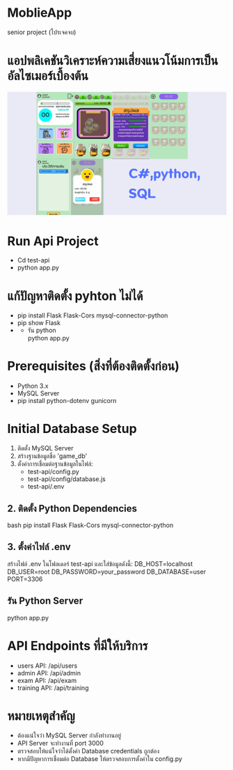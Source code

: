 # MoblieApp
senior project (โปรเจคจบ)

# แอปพลิเคชันวิเคราะห์ความเสี่ยงแนวโน้มการเป็นอัลไซเมอร์เบื้องต้น

![My Project Screenshot](https://github.com/Yametez/SeniorUnityMoblieApp/blob/main/Screenshot1.png)


# Run Api Project
* Cd test-api
* python app.py

# แก้ปัญหาติดตั้ง pyhton ไม่ได้
*    pip install Flask Flask-Cors mysql-connector-python
*    pip show Flask
* * รัน python    
python app.py

# Prerequisites (สิ่งที่ต้องติดตั้งก่อน)
* Python 3.x
* MySQL Server
* pip install python-dotenv gunicorn

# Initial Database Setup
1. ติดตั้ง MySQL Server
2. สร้างฐานข้อมูลชื่อ 'game_db'
3. ตั้งค่าการเชื่อมต่อฐานข้อมูลในไฟล์:
   * test-api/config.py
   * test-api/config/database.js
   * test-api/.env


## 2. ติดตั้ง Python Dependencies
bash
pip install Flask Flask-Cors mysql-connector-python

## 3. ตั้งค่าไฟล์ .env
สร้างไฟล์ .env ในโฟลเดอร์ test-api และใส่ข้อมูลดังนี้:
DB_HOST=localhost
DB_USER=root
DB_PASSWORD=your_password
DB_DATABASE=user
PORT=3306


## รัน Python Server
python app.py

# API Endpoints ที่มีให้บริการ
* users API: /api/users
* admin API: /api/admin
* exam API: /api/exam
* training API: /api/training

# หมายเหตุสำคัญ
* ต้องแน่ใจว่า MySQL Server กำลังทำงานอยู่
* API Server จะทำงานที่ port 3000
* ตรวจสอบให้แน่ใจว่าได้ตั้งค่า Database credentials ถูกต้อง
* หากมีปัญหาการเชื่อมต่อ Database ให้ตรวจสอบการตั้งค่าใน config.py 
